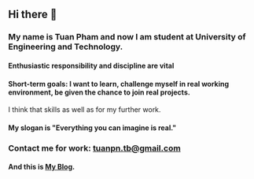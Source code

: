 ## **Hi there** 👋

### My name is Tuan Pham and now I am student at University of Engineering and Technology.
#### Enthusiastic responsibility and discipline are vital
#### Short-term goals: I want to learn, challenge myself in real working environment, be given the chance to join real projects.
I think that skills as well as for my further work.

#### My slogan is "Everything you can imagine is real."
### Contact me for work: tuanpn.tb@gmail.com
<!-- #### My Fb  [TuanPhamNgoc](https://www.facebook.com/LeoPham.1504/). -->
#### And this is [My Blog](https://phamngoctuan0110.blogspot.com/).
